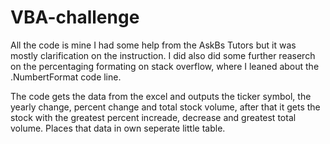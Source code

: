 # VBA-challenge

All the code is mine I had some help from the AskBs Tutors but it was mostly clarification 
on the instruction. I did also did some further reaserch on the percentaging formating on 
stack overflow, where I leaned about the .NumbertFormat code line. 

The code gets the data from the excel and outputs the ticker symbol, the yearly change, 
percent change and total stock volume, after that it gets the stock with the greatest 
percent increade, decrease and greatest total volume. Places that data in own seperate 
little table.
